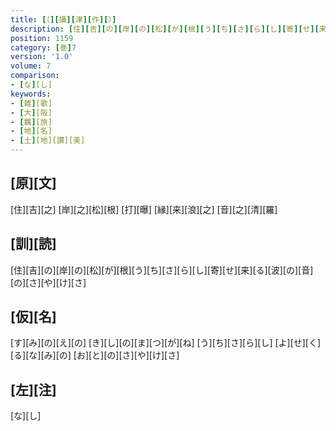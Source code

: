 ```yaml
---
title: [（][攝][津][作][）]
description: [住][吉][の][岸][の][松][が][根][う][ち][さ][ら][し][寄][せ][来][る][波][の][音][の][さ][や][け][さ]
position: 1159
category: [巻]7
version: '1.0'
volume: 7
comparison:
- [な][し]
keywords:
- [雑][歌]
- [大][阪]
- [羈][旅]
- [地][名]
- [土][地][讃][美]
---
```


## [原][文]

[住][吉][之] [岸][之][松][根] [打][曝] [縁][来][浪][之] [音][之][清][羅]

## [訓][読]

[住][吉][の][岸][の][松][が][根][う][ち][さ][ら][し][寄][せ][来][る][波][の][音][の][さ][や][け][さ]

## [仮][名]

[す][み][の][え][の] [き][し][の][ま][つ][が][ね] [う][ち][さ][ら][し] [よ][せ][く][る][な][み][の] [お][と][の][さ][や][け][さ]

## [左][注]

[な][し]
